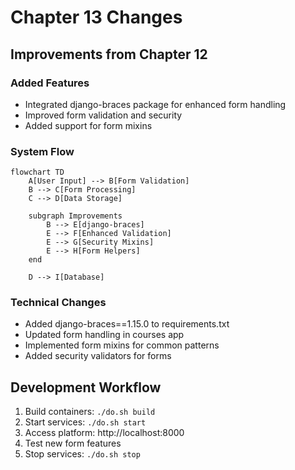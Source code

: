 # Chapter 13 Changes

## Improvements from Chapter 12

### Added Features
- Integrated django-braces package for enhanced form handling
- Improved form validation and security
- Added support for form mixins

### System Flow
```mermaid
flowchart TD
    A[User Input] --> B[Form Validation]
    B --> C[Form Processing]
    C --> D[Data Storage]
    
    subgraph Improvements
        B --> E[django-braces]
        E --> F[Enhanced Validation]
        E --> G[Security Mixins]
        E --> H[Form Helpers]
    end
    
    D --> I[Database]
```

### Technical Changes
- Added django-braces==1.15.0 to requirements.txt
- Updated form handling in courses app
- Implemented form mixins for common patterns
- Added security validators for forms

## Development Workflow
1. Build containers: `./do.sh build`
2. Start services: `./do.sh start`
3. Access platform: http://localhost:8000
4. Test new form features
5. Stop services: `./do.sh stop`
